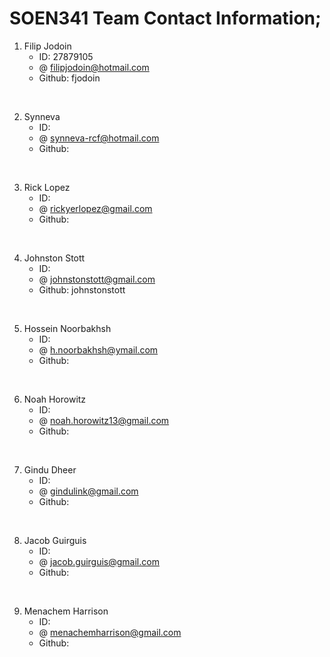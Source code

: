 # SOEN341 Team Contact Information;

1. Filip Jodoin
   - ID: 27879105
   - @ filipjodoin@hotmail.com
   - Github: fjodoin
<br/>

2. Synneva
   - ID: 
   - @ synneva-rcf@hotmail.com
   - Github:
<br/>

3. Rick Lopez
   - ID: 
   - @ rickyerlopez@gmail.com
   - Github: 
<br/>

4. Johnston Stott
   - ID: 
   - @ johnstonstott@gmail.com
   - Github: johnstonstott
<br/>

5. Hossein Noorbakhsh
   - ID:
   - @ h.noorbakhsh@ymail.com
   - Github:
<br/>

6. Noah Horowitz
   - ID:
   - @ noah.horowitz13@gmail.com
   - Github:
<br/>

7. Gindu Dheer
   - ID:
   - @ gindulink@gmail.com
   - Github:
<br/>

8. Jacob Guirguis
   - ID:
   - @ jacob.guirguis@gmail.com
   - Github:
<br/>

9. Menachem Harrison
   - ID: 
   - @ menachemharrison@gmail.com
   - Github: 
<br/>
